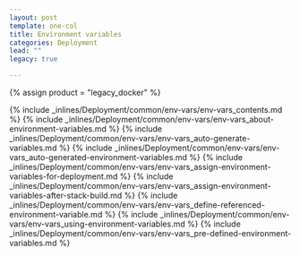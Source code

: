 ```yaml
---
layout: post
template: one-col
title: Environment variables
categories: Deployment
lead: ""
legacy: true

---
```

{% assign product = "legacy_docker" %}

{% include _inlines/Deployment/common/env-vars/env-vars_contents.md %}
{% include _inlines/Deployment/common/env-vars/env-vars_about-environment-variables.md %}
{% include _inlines/Deployment/common/env-vars/env-vars_auto-generate-variables.md %}
{% include _inlines/Deployment/common/env-vars/env-vars_auto-generated-environment-variables.md %}
{% include _inlines/Deployment/common/env-vars/env-vars_assign-environment-variables-for-deployment.md %}
{% include _inlines/Deployment/common/env-vars/env-vars_assign-environment-variables-after-stack-build.md %}
{% include _inlines/Deployment/common/env-vars/env-vars_define-referenced-environment-variable.md %}
{% include _inlines/Deployment/common/env-vars/env-vars_using-environment-variables.md %}
{% include _inlines/Deployment/common/env-vars/env-vars_pre-defined-environment-variables.md %}
